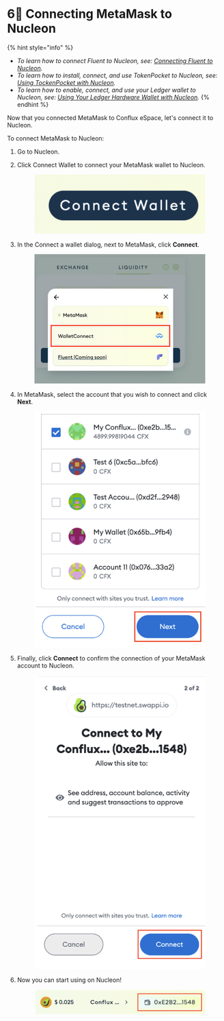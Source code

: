 # 6⃣ Connecting MetaMask to Nucleon

{% hint style="info" %}
* _To learn how to connect Fluent to Nucleon, see:_ [_Connecting Fluent to Nucleon_](http://link-pending/)_._&#x20;
* _To learn how to install, connect, and use TokenPocket to Nucleon, see:_ [_Using TockenPocket with Nucleon_](http://link-pending/)_._&#x20;
* _To learn how to enable, connect, and use your Ledger wallet to Nucleon, see:_ [_Using Your Ledger Hardware Wallet with Nucleon_](http://link-pending/)_._&#x20;
{% endhint %}

Now that you connected MetaMask to Conflux eSpace, let's connect it to Nucleon.&#x20;

To connect MetaMask to Nucleon:&#x20;

1. Go to Nucleon.&#x20;
2.  Click Connect Wallet to connect your MetaMask wallet to Nucleon.

    <figure><img src="../.gitbook/assets/image (6) (1).png" alt=""><figcaption></figcaption></figure>
3.  In the Connect a wallet dialog, next to MetaMask, click **Connect**.

    <figure><img src="../.gitbook/assets/image (8) (1) (1).png" alt=""><figcaption></figcaption></figure>
4.  In MetaMask, select the account that you wish to connect and click **Next**.

    <figure><img src="../.gitbook/assets/image (4) (1) (1).png" alt=""><figcaption></figcaption></figure>
5.  Finally, click **Connect** to confirm the connection of your MetaMask account to Nucleon.

    <figure><img src="../.gitbook/assets/image (10) (1).png" alt=""><figcaption></figcaption></figure>
6.  Now you can start using on Nucleon!

    <figure><img src="../.gitbook/assets/image (2) (1) (1).png" alt=""><figcaption></figcaption></figure>
